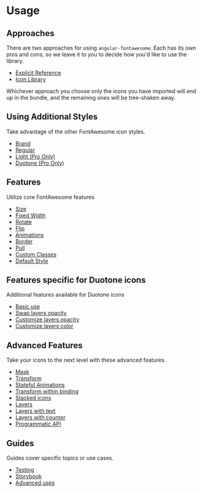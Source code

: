 # Usage

## Approaches
There are two approaches for using `angular-fontawesome`. Each has its own pros and cons, so we leave it to you to decide how you'd like to use the library.

* [Explicit Reference](./usage/explicit-reference.md)
* [Icon Library](./usage/icon-library.md)

Whichever approach you choose only the icons you have imported will end up in the bundle, and the remaining ones will be tree-shaken away.

## Using Additional Styles
Take advantage of the other FontAwesome icon styles.

* [Brand](./usage/using-other-styles.md#brand-icons)
* [Regular](./usage/using-other-styles.md#regular-icons)
* [Light (Pro Only)](./usage/using-other-styles.md#pro-only-light-icons)
* [Duotone (Pro Only)](./usage/using-other-styles.md#pro-only-duotone-icons)

## Features
Utilize core FontAwesome features

* [Size](./usage/features.md#size)
* [Fixed Width](./usage/features.md#fixed-width)
* [Rotate](./usage/features.md#rotate)
* [Flip](./usage/features.md#flip)
* [Animations](./usage/features.md#animations)
* [Border](./usage/features.md#border)
* [Pull](./usage/features.md#pull)
* [Custom Classes](./usage/features.md#custom-classes)
* [Default Style](./usage/features.md#default-style)

## Features specific for Duotone icons
Additional features available for Duotone icons

* [Basic use](./usage/features.md#basic-use)
* [Swap layers opacity](./usage/features.md#swap-layers-opacity)
* [Customize layers opacity](./usage/features.md#customize-layers-opacity)
* [Customize layers color](./usage/features.md#customize-layers-color)

## Advanced Features
Take your icons to the next level with these advanced features.

* [Mask](./usage/features.md#mask)
* [Transform](./usage/features.md#transform)
* [Stateful Animations](./usage/features.md#stateful-animations)
* [Transform within binding](./usage/features.md#transform-within-binding)
* [Stacked icons](./usage/features.md#stacked-icons)
* [Layers](./usage/features.md#layers)
* [Layers with text](./usage/features.md#layers-with-text)
* [Layers with counter](./usage/features.md#layers-with-counter)
* [Programmatic API](./usage/features.md#programmatic-api)

## Guides
Guides cover specific topics or use cases.

* [Testing](./guide/testing.md)
* [Storybook](./guide/storybook.md)
* [Advanced uses](./guide/advanced-uses.md)
